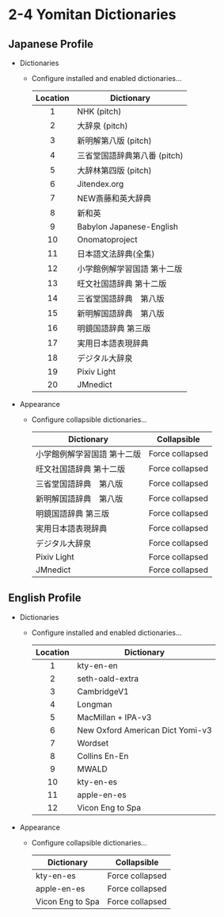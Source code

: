 # 2-4 Yomitan Dictionaries

## Japanese Profile

- Dictionaries
  - Configure installed and enabled dictionaries…

    | Location | Dictionary                   |
    | :------: | ---------------------------- |
    |    1     | NHK (pitch)                  |
    |    2     | 大辞泉 (pitch)               |
    |    3     | 新明解第八版 (pitch)         |
    |    4     | 三省堂国語辞典第八番 (pitch) |
    |    5     | 大辞林第四版 (pitch)         |
    |    6     | Jitendex.org                 |
    |    7     | NEW斎藤和英大辞典            |
    |    8     | 新和英                       |
    |    9     | Babylon Japanese-English     |
    |    10    | Onomatoproject               |
    |    11    | 日本語文法辞典(全集)         |
    |    12    | 小学館例解学習国語 第十二版  |
    |    13    | 旺文社国語辞典 第十二版      |
    |    14    | 三省堂国語辞典　第八版       |
    |    15    | 新明解国語辞典　第八版       |
    |    16    | 明鏡国語辞典 第三版          |
    |    17    | 実用日本語表現辞典           |
    |    18    | デジタル大辞泉               |
    |    19    | Pixiv Light                  |
    |    20    | JMnedict                     |

- Appearance
  - Configure collapsible dictionaries…

    | Dictionary                  | Collapsible     |
    | --------------------------- | --------------- |
    | 小学館例解学習国語 第十二版 | Force collapsed |
    | 旺文社国語辞典 第十二版     | Force collapsed |
    | 三省堂国語辞典　第八版      | Force collapsed |
    | 新明解国語辞典　第八版      | Force collapsed |
    | 明鏡国語辞典 第三版         | Force collapsed |
    | 実用日本語表現辞典          | Force collapsed |
    | デジタル大辞泉              | Force collapsed |
    | Pixiv Light                 | Force collapsed |
    | JMnedict                    | Force collapsed |

## English Profile

- Dictionaries
  - Configure installed and enabled dictionaries…

    | Location | Dictionary                       |
    | :------: | -------------------------------- |
    |    1     | kty-en-en                        |
    |    2     | seth-oald-extra                  |
    |    3     | CambridgeV1                      |
    |    4     | Longman                          |
    |    5     | MacMillan + IPA-v3               |
    |    6     | New Oxford American Dict Yomi-v3 |
    |    7     | Wordset                          |
    |    8     | Collins En-En                    |
    |    9     | MWALD                            |
    |    10    | kty-en-es                        |
    |    11    | apple-en-es                      |
    |    12    | Vicon Eng to Spa                 |

- Appearance
  - Configure collapsible dictionaries…

    | Dictionary       | Collapsible     |
    | ---------------- | --------------- |
    | kty-en-es        | Force collapsed |
    | apple-en-es      | Force collapsed |
    | Vicon Eng to Spa | Force collapsed |
